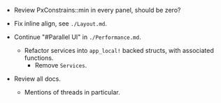 * Review PxConstrains::min in every panel, should be zero? 
* Fix inline align, see `./Layout.md`. 

* Continue "#Parallel UI" in `./Performance.md`.
    - Refactor services into `app_local!` backed structs, with associated functions.
        - Remove `Services`.
* Review all docs.
    - Mentions of threads in particular.